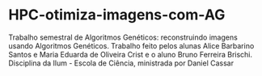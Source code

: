 # HPC-otimiza-imagens-com-AG
Trabalho semestral de Algoritmos Genéticos: reconstruindo imagens usando Algoritmos Genéticos. Trabalho feito pelos alunas Alice Barbarino Santos e Maria Eduarda de Oliveira Crist e o aluno Bruno Ferreira Brischi. Disciplina da Ilum - Escola de Ciência, ministrada por Daniel Cassar

